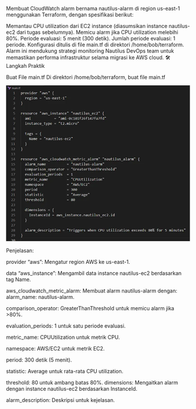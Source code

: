 Membuat CloudWatch alarm bernama nautilus-alarm di region us-east-1 menggunakan Terraform, dengan spesifikasi berikut:

Memantau CPU utilization dari EC2 instance (diasumsikan instance nautilus-ec2 dari tugas sebelumnya).
Memicu alarm jika CPU utilization melebihi 80%.
Periode evaluasi: 5 menit (300 detik).
Jumlah periode evaluasi: 1 periode.
Konfigurasi ditulis di file main.tf di direktori /home/bob/terraform. Alarm ini mendukung strategi monitoring Nautilus DevOps team untuk memastikan performa infrastruktur selama migrasi ke AWS cloud.
🛠 Langkah Praktik

Buat File main.tf
Di direktori /home/bob/terraform, buat file main.tf

![alt text](image-15.png)

Penjelasan:

provider “aws”: Mengatur region AWS ke us-east-1.


data “aws_instance”: Mengambil data instance nautilus-ec2 berdasarkan tag Name.


aws_cloudwatch_metric_alarm: Membuat alarm nautilus-alarm dengan:
alarm_name: nautilus-alarm.


comparison_operator: GreaterThanThreshold untuk memicu alarm jika >80%.


evaluation_periods: 1 untuk satu periode evaluasi.


metric_name: CPUUtilization untuk metrik CPU.


namespace: AWS/EC2 untuk metrik EC2.


period: 300 detik (5 menit).


statistic: Average untuk rata-rata CPU utilization.


threshold: 80 untuk ambang batas 80%.
dimensions: Mengaitkan alarm dengan instance nautilus-ec2 berdasarkan InstanceId.


alarm_description: Deskripsi untuk kejelasan.